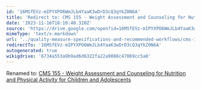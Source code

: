 ```yaml
---
id: '16MSfEVz-mIPYXPO6WmJLb4YaaK3wDrD3cQ3qYkZ0N6A'
title: 'Redirect to: CMS 155 - Weight Assessment and Counseling for Nutrition and Physical Activity for Children and Adolescents'
date: '2023-11-16T18:10:40.320Z'
source: 'https://drive.google.com/open?id=16MSfEVz-mIPYXPO6WmJLb4YaaK3wDrD3cQ3qYkZ0N6A'
mimeType: 'text/x-markdown'
url: '../quality-measure-specifications-and-recommended-workflows/cms-155-weight-assessment-and-counseling-for-nutrition-and-physical-activity-for-children-and-adolescents.md'
redirectTo: '16MSfEVz-mIPYXPO6WmJLb4YaaK3wDrD3cQ3qYkZ0N6A'
autogenerated: true
wikigdrive: '6734a553a9b9ad6d6322fa22a9088c47069cc5a0'
---
```

Renamed to: [CMS 155 - Weight Assessment and Counseling for Nutrition and Physical Activity for Children and Adolescents](../quality-measure-specifications-and-recommended-workflows/cms-155-weight-assessment-and-counseling-for-nutrition-and-physical-activity-for-children-and-adolescents.md)
